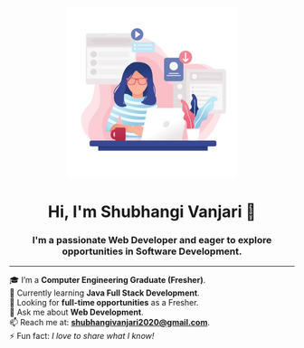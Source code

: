 <p align="center">
  <img src="https://github.com/shubhangi9238/shubhangi9238/blob/main/girl.jpg?raw=true" alt="banner" width="60%" />
</p>

<h1 align="center">Hi, I'm Shubhangi Vanjari 👋</h1>
<h3 align="center">I'm a passionate Web Developer and eager to explore opportunities in Software Development.</h3>

---

🎓 I’m a <strong>Computer Engineering Graduate (Fresher)</strong>.  
🌱 Currently learning <strong>Java Full Stack Development</strong>.  
💼 Looking for <strong>full-time opportunities</strong> as a Fresher.  
💬 Ask me about <strong>Web Development</strong>.  
📫 Reach me at: <strong>shubhangivanjari2020@gmail.com</strong>.  
⚡ Fun fact: <em>I love to share what I know!</em>

<!--
**shubhangi9238/shubhangi9238** is a ✨ _special_ ✨ repository because its `README.md` (this file) appears on your GitHub profile.
-->
